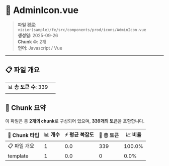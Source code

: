 # 📄 AdminIcon.vue

> **파일 경로**: `vizier(sample)/fe/src/components/prod/icons/AdminIcon.vue`  
> **생성일**: 2025-09-26  
> **Chunk 수**: 2개  
> **언어**: Javascript / Vue
---


## 📋 파일 개요

| | |
|--|--|
| 📊 **총 토큰 수**: 339 |  |






## 🧩 Chunk 요약

이 파일은 총 **2개의 chunk**로 구성되어 있으며, **339개의 토큰**을 포함합니다.

| 🧩 Chunk 타입 | 📊 개수 | ⚡ 평균 복잡도 | 📝 총 토큰 | 📈 비율 |
|---------------|--------|-------------|----------|--------|
| 📋 파일 개요 | 1 | 0.0 | 339 | 100.0% |
| template | 1 | 0.0 | 0 | 0.0% |

